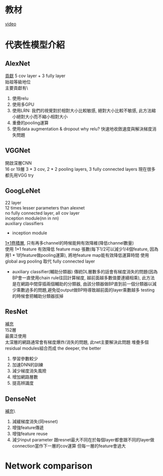 # 教材
[video](https://www.youtube.com/playlist?list=PL1f_B9coMEeBtHVc9a1Z9HBUiKHqKO1Wv)

# 代表性模型介紹
## AlexNet
[貢獻](https://medium.com/@WhoYoung99/alexnet-%E6%9E%B6%E6%A7%8B%E6%A6%82%E8%BF%B0-988113c06b4b)
5 cov layer + 3 fully layer\
始祖等級地位\
主要貢獻有\
1. 使用relu
2. 使用多GPU
3. 使用LRN: 我們的視覺對於相對大小比較敏感, 絕對大小比較不敏感, 此方法縮小絕對大小而不縮小相對大小
4. 重疊的pooling運算
5. 使用data augmentation & dropout
why relu? 快速地收斂速度與解決梯度消失問題
## VGGNet
開啟深層CNN\
16 or 19層
3 * 3 cov, 2 * 2 pooling layers, 3 fully connected layers
現在很多都先用VGG try
## GoogLeNet
22 layer\
12 times lesser parameters than alexnet\
no fully connected layer, all cov layer\
inception module(nn in nn)\
auxiliary classifiers
* inception module

[1*1卷積層](https://medium.com/@chih.sheng.huang821/%E5%8D%B7%E7%A9%8D%E7%A5%9E%E7%B6%93%E7%B6%B2%E8%B7%AF-convolutional-neural-network-cnn-1-1%E5%8D%B7%E7%A9%8D%E8%A8%88%E7%AE%97%E5%9C%A8%E5%81%9A%E4%BB%80%E9%BA%BC-7d7ebfe34b8), 只有再多channel的時候能夠有效降維(降低channel數量)\
使用 1*1 feature 有效降低 feature map 張數(每下1/2可以減少1/4個feature, 因為用1 * 1的feature做pooling運算), 將地feature map能有效降低運算時間
使用 global avg pooling 取代 fully connected layer
* auxiliary classifier(輔助分類器)
傳統DL層數多的話會有梯度消失的問題(因為BP會一直使用chain rule往回計算梯度, 越前面越多數值要連續相乘), 此方法是在網路中間穿插兩個輔助的分類器, 由該分類器做BP直到前一個分類器以減少乘數過多的問題,避免從output做BP時導致越前面的layer乘數越多
testing的時候會把輔助分類器拔掉
## ResNet
[補充](https://zhuanlan.zhihu.com/p/31852747)\
152層\
最廣泛使用\
太深層的網路通常會有梯度爆炸/消失的問題, 此net主要解決此問題
堆疊多個residual modules組合而成
the deeper, the better
1. 學習參數較少
2. 加速DNN的訓練
3. 減少梯度消失風險
4. 增加網路層數
5. 提高辨識度
## DenseNet
[補充](https://zhuanlan.zhihu.com/p/37189203)\
1. 減緩梯度消失(同resnet)
2. 增強feature傳遞
3. 增強feature reuse
4. 減少input parameter
跟resnet最大不同在於每個layer都會跟不同的layer做connection當作下一層的cov運算
但每一層的feature會過大
# Network comparison
